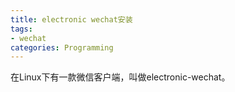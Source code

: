 ```yaml
---
title: electronic wechat安装
tags:
- wechat
categories: Programming
---
```


在Linux下有一款微信客户端，叫做electronic-wechat。
